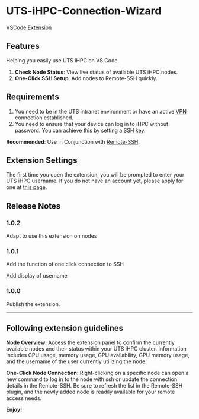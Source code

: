 # UTS-iHPC-Connection-Wizard

[VSCode Extension](https://marketplace.visualstudio.com/items?itemName=JiankeYu.uts-ihpc)

## Features

Helping you easily use UTS iHPC on VS Code.

1. **Check Node Status**: View live status of available UTS iHPC nodes.
2. **One-Click SSH Setup**: Add nodes to Remote-SSH quickly.


## Requirements

1. You need to be in the UTS intranet environment or have an active [VPN](https://vpn.uts.edu.au/) connection established. 
2. You need to ensure that your device can log in to iHPC without password. You can achieve this by setting a [SSH key](https://code.visualstudio.com/docs/remote/troubleshooting#_quick-start-using-ssh-keys).

**Recommended**: Use in Conjunction with [Remote-SSH](https://marketplace.visualstudio.com/items?itemName=ms-vscode-remote.remote-ssh).

## Extension Settings

The first time you open the extension, you will be prompted to enter your UTS iHPC username. 
If you do not have an account yet, please apply for one at [this page](https://ihpc.research.uts.edu.au/login/).


## Release Notes

### 1.0.2

Adapt to use this extension on nodes

### 1.0.1

Add the function of one click connection to SSH

Add display of username

### 1.0.0

Publish the extension.

---

## Following extension guidelines

**Node Overview**: Access the extension panel to confirm the currently available nodes and their status within your UTS iHPC cluster. Information includes CPU usage, memory usage, GPU availability, GPU memory usage, and the username of the user currently utilizing the node. 

**One-Click Node Connection**: Right-clicking on a specific node can open a new command to log in to the node with ssh or update the connection details in the Remote-SSH. Be sure to refresh the list in the Remote-SSH plugin, and the newly added node is readily available for your remote access needs.


**Enjoy!**
